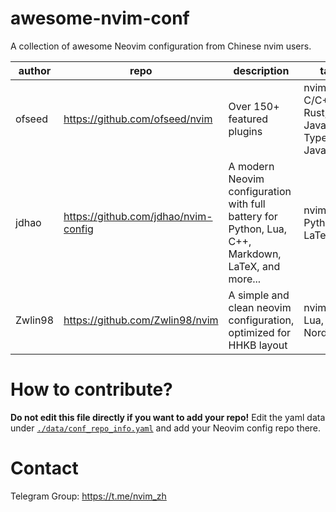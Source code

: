 # awesome-nvim-conf

A collection of awesome Neovim configuration from Chinese nvim users.

<!--MARKDOWN_TABLE_START-->
| author|                repo                |                                            description                                           |                          tags                         |stars|
|-------|------------------------------------|--------------------------------------------------------------------------------------------------|-------------------------------------------------------|-----|
| ofseed|   https://github.com/ofseed/nvim   |                                    Over 150+ featured plugins                                    |nvim-lsp, C/C++, Rust, GO, JavaScript, TypeScript, Java| 145 |
| jdhao |https://github.com/jdhao/nvim-config|A modern Neovim configuration with full battery for Python, Lua, C++, Markdown, LaTeX, and more...|                nvim-lsp, Python, LaTeX                | 3382|
|Zwlin98|   https://github.com/Zwlin98/nvim  |                A simple and clean neovim configuration, optimized for HHKB layout                |             nvim-lsp, Lua, HHKB, Nord, Lua            |  42 |
<!--MARKDOWN_TABLE_END-->

# How to contribute?

**Do not edit this file directly if you want to add your repo!**
Edit the yaml data under [`./data/conf_repo_info.yaml`](./data/conf_repo_info.yaml) and add your Neovim config repo there.

# Contact

Telegram Group: <https://t.me/nvim_zh>
